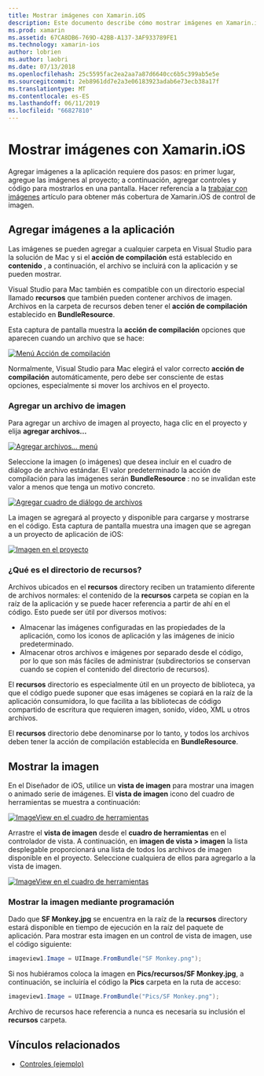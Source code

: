 ```yaml
---
title: Mostrar imágenes con Xamarin.iOS
description: Este documento describe cómo mostrar imágenes en Xamarin.iOS. Incluye agregar imágenes a una aplicación mediante programación o a través del Diseñador de iOS.
ms.prod: xamarin
ms.assetid: 67CA8DB6-769D-42BB-A137-3AF933789FE1
ms.technology: xamarin-ios
author: lobrien
ms.author: laobri
ms.date: 07/13/2018
ms.openlocfilehash: 25c5595fac2ea2aa7a87d6640cc6b5c399ab5e5e
ms.sourcegitcommit: 2eb8961dd7e2a3e06183923adab6e73ecb38a17f
ms.translationtype: MT
ms.contentlocale: es-ES
ms.lasthandoff: 06/11/2019
ms.locfileid: "66827810"
---
```

# <a name="displaying-images-with-xamarinios"></a>Mostrar imágenes con Xamarin.iOS

Agregar imágenes a la aplicación requiere dos pasos: en primer lugar, agregue las imágenes al proyecto; a continuación, agregar controles y código para mostrarlos en una pantalla. Hacer referencia a la [trabajar con imágenes](~/ios/app-fundamentals/images-icons/index.md) artículo para obtener más cobertura de Xamarin.iOS de control de imagen.

## <a name="adding-images-to-your-app"></a>Agregar imágenes a la aplicación

Las imágenes se pueden agregar a cualquier carpeta en Visual Studio para la solución de Mac y si el **acción de compilación** está establecido en **contenido** , a continuación, el archivo se incluirá con la aplicación y se pueden mostrar.

Visual Studio para Mac también es compatible con un directorio especial llamado **recursos** que también pueden contener archivos de imagen. Archivos en la carpeta de recursos deben tener el **acción de compilación** establecido en **BundleResource**.

Esta captura de pantalla muestra la **acción de compilación** opciones que aparecen cuando un archivo que se hace:

 [![](image-images/image30a.png "Menú Acción de compilación")](image-images/image30a.png#lightbox)

Normalmente, Visual Studio para Mac elegirá el valor correcto **acción de compilación** automáticamente, pero debe ser consciente de estas opciones, especialmente si mover los archivos en el proyecto.

### <a name="adding-an-image-file"></a>Agregar un archivo de imagen

Para agregar un archivo de imagen al proyecto, haga clic en el proyecto y elija **agregar archivos...**

 [![](image-images/image31a.png "Agregar archivos... menú")](image-images/image31a.png#lightbox)

Seleccione la imagen (o imágenes) que desea incluir en el cuadro de diálogo de archivo estándar. El valor predeterminado la acción de compilación para las imágenes serán **BundleResource** : no se invalidan este valor a menos que tenga un motivo concreto.

 [![](image-images/image32a.png "Agregar cuadro de diálogo de archivos")](image-images/image32a.png#lightbox)

La imagen se agregará al proyecto y disponible para cargarse y mostrarse en el código. Esta captura de pantalla muestra una imagen que se agregan a un proyecto de aplicación de iOS:

 [![](image-images/image33a.png "Imagen en el proyecto")](image-images/image33a.png#lightbox)

### <a name="what-is-the-resources-directory"></a>¿Qué es el directorio de recursos?

Archivos ubicados en el **recursos** directory reciben un tratamiento diferente de archivos normales: el contenido de la **recursos** carpeta se copian en la raíz de la aplicación y se puede hacer referencia a partir de ahí en el código. Esto puede ser útil por diversos motivos:

-  Almacenar las imágenes configuradas en las propiedades de la aplicación, como los iconos de aplicación y las imágenes de inicio predeterminado.
-  Almacenar otros archivos e imágenes por separado desde el código, por lo que son más fáciles de administrar (subdirectorios se conservan cuando se copien el contenido del directorio de recursos).


El **recursos** directorio es especialmente útil en un proyecto de biblioteca, ya que el código puede suponer que esas imágenes se copiará en la raíz de la aplicación consumidora, lo que facilita a las bibliotecas de código compartido de escritura que requieren imagen, sonido, vídeo, XML u otros archivos.

El **recursos** directorio debe denominarse por lo tanto, y todos los archivos deben tener la acción de compilación establecida en **BundleResource**.

## <a name="displaying-the-image"></a>Mostrar la imagen

En el Diseñador de iOS, utilice un **vista de imagen** para mostrar una imagen o animado serie de imágenes. El **vista de imagen** icono del cuadro de herramientas se muestra a continuación:

 [![](image-images/image35a.png "ImageView en el cuadro de herramientas")](image-images/image35.png#lightbox)

Arrastre el **vista de imagen** desde el **cuadro de herramientas** en el controlador de vista. A continuación, en **imagen de vista > imagen** la lista desplegable proporcionará una lista de todos los archivos de imagen disponible en el proyecto. Seleccione cualquiera de ellos para agregarlo a la vista de imagen.

 [![](image-images/image36a.png "ImageView en el cuadro de herramientas")](image-images/image36.png#lightbox)

### <a name="displaying-the-image-programmatically"></a>Mostrar la imagen mediante programación

Dado que **SF Monkey.jpg** se encuentra en la raíz de la **recursos** directory estará disponible en tiempo de ejecución en la raíz del paquete de aplicación. Para mostrar esta imagen en un control de vista de imagen, use el código siguiente:

```csharp
imageview1.Image = UIImage.FromBundle("SF Monkey.png");
```

Si nos hubiéramos coloca la imagen en **Pics/recursos/SF Monkey.jpg**, a continuación, se incluiría el código la **Pics** carpeta en la ruta de acceso:

```csharp
imageview1.Image = UIImage.FromBundle("Pics/SF Monkey.png");
```

Archivo de recursos hace referencia a nunca es necesaria su inclusión el **recursos** carpeta.

## <a name="related-links"></a>Vínculos relacionados

- [Controles (ejemplo)](https://developer.xamarin.com/samples/monotouch/Controls/)
